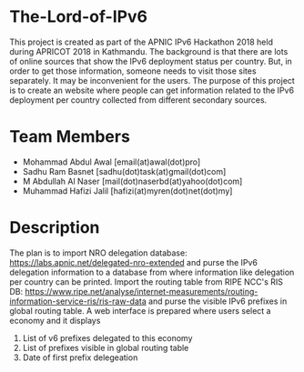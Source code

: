 # The-Lord-of-IPv6

This project is created as part of the APNIC IPv6 Hackathon 2018 held during APRICOT 2018 in Kathmandu. The background is that there are lots of online sources that show the IPv6 deployment status per country. But, in order to get those information, someone needs to visit those sites separately. It may be inconvenient for the users. The purpose of this project is to create an website where people can get information related to the IPv6 deployment per country collected from different secondary sources.

# Team Members

- Mohammad Abdul Awal [email(at)awal(dot)pro]
- Sadhu Ram Basnet [sadhu(dot)task(at)gmail(dot)com]
- M Abdullah Al Naser [mail(dot)naserbd(at)yahoo(dot)com]
- Muhammad Hafizi Jalil [hafizi(at)myren(dot)net(dot)my]

# Description

The plan is to import NRO delegation database: https://labs.apnic.net/delegated-nro-extended and purse the IPv6 delegation information to a database from where information like delegation per country can be printed. Import the routing table from RIPE NCC's RIS DB: https://www.ripe.net/analyse/internet-measurements/routing-information-service-ris/ris-raw-data and purse the visible IPv6 prefixes in global routing table. A web interface is prepared where users select a economy and it displays

1. List of v6 prefixes delegated to this economy
2. List of prefixes visible in global routing table
3. Date of first prefix delegeation
